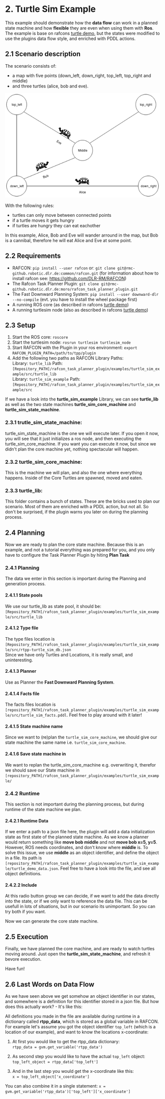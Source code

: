 # 2. Turtle Sim Example

This example should demonstrate how the **data flow** can work in a planned state machine and how **flexible** they are even when using them with **Ros**.
The example is base on rafcons [turtle demo](https://rafcon.readthedocs.io/en/latest/tutorials.html#starting-the-basic-turtle-demo-state-machine-using-ros), but the states were modified to use the plugins data flow style, and enriched with PDDL actions.

## 2.1 Scenario description
The scenario consists of:
- a map with five points (down_left, down_right, top_left, top_right and middle) 
- and three turtles (alice, bob and eve).

![Map](doc/turtle_example_scenario.png "Map")



With the following rules:
- turtles can only move between connected points
- if a turtle moves it gets hungry
- if turtles are hungry they can eat eachother

In this example, Alice, Bob and Eve will wander arround in the map, but Bob is a cannibal, therefore he will eat Alice and Eve at some point.



## 2.2 Requirements 
 - RAFCONː `pip install --user rafcon` orː `git clone git@rmc-github.robotic.dlr.de:common/rafcon.git` (for information about how to install rafcon see: https://github.com/DLR-RM/RAFCON)
 - The Rafcon Task Planner Pluginː `git clone git@rmc-github.robotic.dlr.de:moro/rafcon_task_planner_plugin.git`
 - The Fast Downward Planning Systemː `pip install --user downward-dlr --no-compile` (evt. you have to install the wheel package first) 
 - A running ROS core (as described in rafcons [turtle demo](https://rafcon.readthedocs.io/en/latest/tutorials.html#starting-the-basic-turtle-demo-state-machine-using-ros))
 - A running turtlesim node (also as described in rafcons [turtle demo](https://rafcon.readthedocs.io/en/latest/tutorials.html#starting-the-basic-turtle-demo-state-machine-using-ros))

## 2.3 Setup
1. Start the ROS core: `roscore`
2. Start the turtlesim node: `rosrun turtlesim turtlesim_node`
3. Start RAFCON with the Plugin in your ros environment: `export RAFCON_PLUGIN_PATH=/path/to/tpp/plugin`
4. Add the following two paths as RAFCON Library Paths:   
   Library: `turtle_lib` Path: `[Repository_PATH]/rafcon_task_planner_plugin/examples/turtle_sim_example/src/turtle_lib`  
   Library: `turtle_sim_example` Path: `[Repository_PATH]/rafcon_task_planner_plugin/examples/turtle_sim_example/src`  

If we have a look into the **turtle_sim_example** Library, we can see **turtle_lib** as well as the two state machines **turtle_sim_core_machine** and **turtle_sim_state_machine**.

### 2.3.1 trutle_sim_state_machine:  
turtle_sim_state_machine is the one we will execute later. If you open it now, you will see that it just initializes a ros node, and then executing the turtle_sim_core_machine. If you want you can execute it now, but since we didn't plan the core machine yet, nothing spectacular will happen.

### 2.3.2 turtle_sim_core_machine:   
This is the machine we will plan, and also the one where everything happens. Inside of the Core Turtles are spawned, moved and eaten.

### 2.3.3 turtle_lib:  
This folder contains a bunch of states. These are the bricks used to plan our scenario. Most of them are enriched with a PDDL action, but not all. So don't be surprised, if the plugin warns you later on during the planning process. 

## 2.4 Planning

Now we are ready to plan the core state machine. Because this is an example, and not a tutorial everything was prepared for you, and you only have to configure the Task Planner Plugin by hiting **Plan Task**

### 2.4.1 Planning
The data we enter in this section is important during the Planning and generation process.
#### 2.4.1.1 State pools
We use our turtle_lib as state pool, it should be:  `[Repository_PATH]/rafcon_task_planner_plugin/examples/turtle_sim_example/src/turtle_lib`

#### 2.4.1.2 Type file
The type files location is `[Repository_PATH]/rafcon_task_planner_plugin/examples/turtle_sim_example/src/rtpp-turtle_sim_db.json`  
Since we have only Turtles and Locations, it is really small, and uninteresting.

#### 2.4.1.3 Planner
Use as Planner the **Fast Downward Planning System**.

#### 2.4.1.4 Facts file 
The facts files location is `[repository_PATH]/rafcon_task_planner_plugin/examples/turtle_sim_example/src/turtle_sim_facts.pddl`.
Feel free to play around with it later!

#### 2.4.1.5 State machine name
Since we want to (re)plan the `turtle_sim_core_machine`, we should give our state machine the same name i.e. `turtle_sim_core_machine`.

#### 2.4.1.6 Save state machine in
We want to replan the turtle_sim_core_machine e.g. overwriting it, therefor we should save our State machine in `[repository_PATH]/rafcon_task_planner_plugin/examples/turtle_sim_example/`

### 2.4.2 Runtime
This section is not important during the planning process, but during runtime of the state machine we plan.
#### 2.4.2.1 Runtime Data
If we enter a path to a json file here, the plugin will add a data initialization state as first state of the planned state machine.
As we know a planner would return something like **move bob middle** and not **move bob x=5, y=5**. However, ROS needs coordinates, and don't know where **middle** is. To solve this issue, we use **middle** as an object identifier, and define the object in a file. Its path is `[repository_PATH]/rafcon_task_planner_plugin/examples/turtle_sim_example/turtle_demo_data.json`.
Feel free to have a look into the file, and see all object definitions.

#### 2.4.2.2 Include
At this radio button group we can decide, if we want to add the data directly into the state, or if we only want to reference the data file. This can be usefull in lots of situations, but in our scenario its unimportant. So you can try both if you want. 

Now we can generate the core state machine.

## 2.5 Execution
Finally, we have planned the core machine, and are ready to watch turtles moving around. Just open the **turtle_sim_state_machine**, and refresh it bevore execution. 

Have fun!


## 2.6 Last Words on Data Flow

As we have seen above we get somehow an object identifier in our states, and somewhere is a definition for this identifier stored in a json file. But how does this actually work? - It's like this:

All definitions you made in the file are available during runtime in a dictionary called **rtpp_data**, which is stored as a global variable in RAFCON. For example let's assume you got the object identifier `top_left` (which is a location of our example), and want to know the locations x-coordinate: 

1. At first you would like to get the rtpp_data dictionary:   
   `rtpp_data = gvm.get_variable('rtpp_data')`

2. As second step you would like to have the actual `top_left` object:  
  `top_left_object = rtpp_data['top_left']`

3. And in the last step you would get the x-coordinate like this:  
   `x = top_left_object['x_coordinate']`
   
You can also combine it in a single statement: `x = gvm.get_variable('rtpp_data')['top_left']['x_coordinate']`








